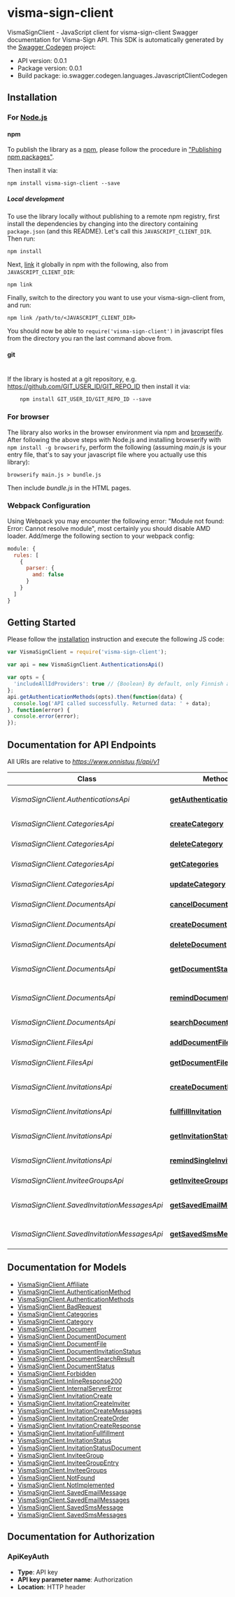 # visma-sign-client

VismaSignClient - JavaScript client for visma-sign-client
Swagger documentation for Visma-Sign API.
This SDK is automatically generated by the [Swagger Codegen](https://github.com/swagger-api/swagger-codegen) project:

- API version: 0.0.1
- Package version: 0.0.1
- Build package: io.swagger.codegen.languages.JavascriptClientCodegen

## Installation

### For [Node.js](https://nodejs.org/)

#### npm

To publish the library as a [npm](https://www.npmjs.com/),
please follow the procedure in ["Publishing npm packages"](https://docs.npmjs.com/getting-started/publishing-npm-packages).

Then install it via:

```shell
npm install visma-sign-client --save
```

##### Local development

To use the library locally without publishing to a remote npm registry, first install the dependencies by changing 
into the directory containing `package.json` (and this README). Let's call this `JAVASCRIPT_CLIENT_DIR`. Then run:

```shell
npm install
```

Next, [link](https://docs.npmjs.com/cli/link) it globally in npm with the following, also from `JAVASCRIPT_CLIENT_DIR`:

```shell
npm link
```

Finally, switch to the directory you want to use your visma-sign-client from, and run:

```shell
npm link /path/to/<JAVASCRIPT_CLIENT_DIR>
```

You should now be able to `require('visma-sign-client')` in javascript files from the directory you ran the last 
command above from.

#### git
#
If the library is hosted at a git repository, e.g.
https://github.com/GIT_USER_ID/GIT_REPO_ID
then install it via:

```shell
    npm install GIT_USER_ID/GIT_REPO_ID --save
```

### For browser

The library also works in the browser environment via npm and [browserify](http://browserify.org/). After following
the above steps with Node.js and installing browserify with `npm install -g browserify`,
perform the following (assuming *main.js* is your entry file, that's to say your javascript file where you actually 
use this library):

```shell
browserify main.js > bundle.js
```

Then include *bundle.js* in the HTML pages.

### Webpack Configuration

Using Webpack you may encounter the following error: "Module not found: Error:
Cannot resolve module", most certainly you should disable AMD loader. Add/merge
the following section to your webpack config:

```javascript
module: {
  rules: [
    {
      parser: {
        amd: false
      }
    }
  ]
}
```

## Getting Started

Please follow the [installation](#installation) instruction and execute the following JS code:

```javascript
var VismaSignClient = require('visma-sign-client');

var api = new VismaSignClient.AuthenticationsApi()

var opts = { 
  'includeAllIdProviders': true // {Boolean} By default, only Finnish authentication methods are provided. By adding the GET parameter value includeAllIdProviders=true to the request, Nordic authentication methods will also be included in the response.
};
api.getAuthenticationMethods(opts).then(function(data) {
  console.log('API called successfully. Returned data: ' + data);
}, function(error) {
  console.error(error);
});


```

## Documentation for API Endpoints

All URIs are relative to *https://www.onnistuu.fi/api/v1*

Class | Method | HTTP request | Description
------------ | ------------- | ------------- | -------------
*VismaSignClient.AuthenticationsApi* | [**getAuthenticationMethods**](docs/AuthenticationsApi.md#getAuthenticationMethods) | **GET** /auth/methods | Gets authentication methods
*VismaSignClient.CategoriesApi* | [**createCategory**](docs/CategoriesApi.md#createCategory) | **POST** /category/ | Creates new category
*VismaSignClient.CategoriesApi* | [**deleteCategory**](docs/CategoriesApi.md#deleteCategory) | **DELETE** /category/{categoryId} | Deletes category
*VismaSignClient.CategoriesApi* | [**getCategories**](docs/CategoriesApi.md#getCategories) | **GET** /category/ | Gets categories
*VismaSignClient.CategoriesApi* | [**updateCategory**](docs/CategoriesApi.md#updateCategory) | **PATCH** /category/{categoryId} | Updates category
*VismaSignClient.DocumentsApi* | [**cancelDocument**](docs/DocumentsApi.md#cancelDocument) | **POST** /document/{documentId}/cancel | Cancels document
*VismaSignClient.DocumentsApi* | [**createDocument**](docs/DocumentsApi.md#createDocument) | **POST** /document/ | Creates new document
*VismaSignClient.DocumentsApi* | [**deleteDocument**](docs/DocumentsApi.md#deleteDocument) | **DELETE** /document/{documentId} | Deletes document
*VismaSignClient.DocumentsApi* | [**getDocumentStatus**](docs/DocumentsApi.md#getDocumentStatus) | **GET** /document/{documentId} | Finds document status
*VismaSignClient.DocumentsApi* | [**remindDocumentInvitees**](docs/DocumentsApi.md#remindDocumentInvitees) | **POST** /document/{documentId}/remind | Remaind all document invitees
*VismaSignClient.DocumentsApi* | [**searchDocuments**](docs/DocumentsApi.md#searchDocuments) | **GET** /document/ | Search documents
*VismaSignClient.FilesApi* | [**addDocumentFile**](docs/FilesApi.md#addDocumentFile) | **POST** /document/{documentId}/files | Adds file to document
*VismaSignClient.FilesApi* | [**getDocumentFile**](docs/FilesApi.md#getDocumentFile) | **GET** /document/{documentId}/files/{fileIndex} | Finds document file
*VismaSignClient.InvitationsApi* | [**createDocumentInvitation**](docs/InvitationsApi.md#createDocumentInvitation) | **POST** /document/{documentId}/invitations | Create invitations for document
*VismaSignClient.InvitationsApi* | [**fullfillInvitation**](docs/InvitationsApi.md#fullfillInvitation) | **POST** /invitation/{invitationId}/signature | Fulfills invitation
*VismaSignClient.InvitationsApi* | [**getInvitationStatus**](docs/InvitationsApi.md#getInvitationStatus) | **GET** /invitation/{invitationId} | Finds invitation status
*VismaSignClient.InvitationsApi* | [**remindSingleInvitee**](docs/InvitationsApi.md#remindSingleInvitee) | **POST** /invitation/{invitationId}/remind | Reminds single invitee
*VismaSignClient.InviteeGroupsApi* | [**getInviteeGroups**](docs/InviteeGroupsApi.md#getInviteeGroups) | **GET** /invitee-group/ | Gets invitee groups
*VismaSignClient.SavedInvitationMessagesApi* | [**getSavedEmailMessages**](docs/SavedInvitationMessagesApi.md#getSavedEmailMessages) | **GET** /saved-invitation-message/email/ | Gets saved email messages
*VismaSignClient.SavedInvitationMessagesApi* | [**getSavedSmsMessages**](docs/SavedInvitationMessagesApi.md#getSavedSmsMessages) | **GET** /saved-invitation-message/sms/ | Gets saved sms messages


## Documentation for Models

 - [VismaSignClient.Affiliate](docs/Affiliate.md)
 - [VismaSignClient.AuthenticationMethod](docs/AuthenticationMethod.md)
 - [VismaSignClient.AuthenticationMethods](docs/AuthenticationMethods.md)
 - [VismaSignClient.BadRequest](docs/BadRequest.md)
 - [VismaSignClient.Categories](docs/Categories.md)
 - [VismaSignClient.Category](docs/Category.md)
 - [VismaSignClient.Document](docs/Document.md)
 - [VismaSignClient.DocumentDocument](docs/DocumentDocument.md)
 - [VismaSignClient.DocumentFile](docs/DocumentFile.md)
 - [VismaSignClient.DocumentInvitationStatus](docs/DocumentInvitationStatus.md)
 - [VismaSignClient.DocumentSearchResult](docs/DocumentSearchResult.md)
 - [VismaSignClient.DocumentStatus](docs/DocumentStatus.md)
 - [VismaSignClient.Forbidden](docs/Forbidden.md)
 - [VismaSignClient.InlineResponse200](docs/InlineResponse200.md)
 - [VismaSignClient.InternalServerError](docs/InternalServerError.md)
 - [VismaSignClient.InvitationCreate](docs/InvitationCreate.md)
 - [VismaSignClient.InvitationCreateInviter](docs/InvitationCreateInviter.md)
 - [VismaSignClient.InvitationCreateMessages](docs/InvitationCreateMessages.md)
 - [VismaSignClient.InvitationCreateOrder](docs/InvitationCreateOrder.md)
 - [VismaSignClient.InvitationCreateResponse](docs/InvitationCreateResponse.md)
 - [VismaSignClient.InvitationFullfillment](docs/InvitationFullfillment.md)
 - [VismaSignClient.InvitationStatus](docs/InvitationStatus.md)
 - [VismaSignClient.InvitationStatusDocument](docs/InvitationStatusDocument.md)
 - [VismaSignClient.InviteeGroup](docs/InviteeGroup.md)
 - [VismaSignClient.InviteeGroupEntry](docs/InviteeGroupEntry.md)
 - [VismaSignClient.InviteeGroups](docs/InviteeGroups.md)
 - [VismaSignClient.NotFound](docs/NotFound.md)
 - [VismaSignClient.NotImplemented](docs/NotImplemented.md)
 - [VismaSignClient.SavedEmailMessage](docs/SavedEmailMessage.md)
 - [VismaSignClient.SavedEmailMessages](docs/SavedEmailMessages.md)
 - [VismaSignClient.SavedSmsMessage](docs/SavedSmsMessage.md)
 - [VismaSignClient.SavedSmsMessages](docs/SavedSmsMessages.md)


## Documentation for Authorization


### ApiKeyAuth

- **Type**: API key
- **API key parameter name**: Authorization
- **Location**: HTTP header

